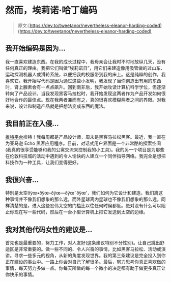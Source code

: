 # 然而，埃莉诺·哈丁编码

> 原文:[https://dev.to/tweetanor/nevertheless-eleanor-harding-coded](https://dev.to/tweetanor/nevertheless-eleanor-harding-coded)

## [](#i-began-coding-because)我开始编码是因为...

我一直喜欢建造东西。在我的成长过程中，我母亲会让我时不时地放纵几天，没有任何真正的理由。我把它们叫做“埃莉诺日”，用它们来建造像用吸管做的过山车、运动探测机器人或滑轮系统，以便把我的校服带到我的床上。这是纯粹的创作，我喜欢它。我开始写代码是因为通过这些小发明，我发现了当你创造出有用的东西时，肾上腺素会有一点点飙升。回到南非后，我开始攻读计算机科学学位，但逐渐转向了产品设计。当我发现黑客马拉松时，我开始发现这两者作为产品开发如何很好地合作的最佳点。现在我两者兼而有之，真的很喜欢模糊两者之间的界限。对我来说，设计和制造产品就是把想法变成东西的魔法。

## [](#im-currently-hacking-on)我目前正在入侵...

[推特平台](http://tweetdeck.twitter.com)推特！我每周都是产品设计师，周末是黑客马拉松黑客。最近，我一直在为亚马逊 Echo 黑客应用程序。目前，对话式用户界面是一个非常酷的探索空间(我真的很享受能够和我的公寓交流来控制我的小工具)。我的另一个项目是为那些在伦敦科技城的活动中遇到的令人愉快的人建立一个同伴指导网络。我完全是想把科技作为一种工具，让我们变得更好。

## [](#im-excited-about)我很兴奋...

特别是太空ðÿœ•ðÿœ–ðÿœ—ðÿœ˜ðÿœ'，我们如何为它设计和建造。我们离这种事情并不像我们想象的那么远，而外星球离内星球也不像我们想象的那么远。同样清楚的是，进入这些宏伟太空的门槛比以往任何时候都低。绝对没有什么可以阻止你现在写一些代码，然后在一台小型计算机上把它发送到太空的边缘。

## [](#my-advice-for-other-women-who-code-is)我对其他代码女性的建议是...

首先也是最重要的，努力工作，对人友好(这条建议特别不分性别)。让自己跳出舒适区是非常重要的。做一些不同的、令人兴奋的事情，比如黑客马拉松、活动或演讲。寻求一些多元的视角，从新的角度发现世界。我的第三条建议是完全投入到你正在建设的事业中。一路上你会对自己了解很多。最后，努力思考你真正喜欢做的事情，每天努力多做一点。你每天所做的每一个微小的决定都有助于做更多真正让你快乐的事情。
